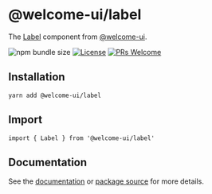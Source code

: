 # @welcome-ui/label

The [Label](https://welcome-ui.com/components/label) component from [@welcome-ui](https://welcome-ui.com).

![npm bundle size](https://img.shields.io/bundlephobia/minzip/@welcome-ui/label) [![License](https://img.shields.io/npm/l/welcome-ui.svg)](https://github.com/WTTJ/welcome-ui/blob/master/LICENSE) [![PRs Welcome](https://img.shields.io/badge/PRs-welcome-mediumspringgreen.svg)](ttps://github.com/WTTJ/welcome-ui/blob/master/CONTRIBUTING.md)

## Installation

    yarn add @welcome-ui/label

## Import

    import { Label } from '@welcome-ui/label'

## Documentation

See the [documentation](https://welcome-ui.com/components/label) or [package source](https://github.com/WTTJ/welcome-ui/tree/master/packages/Label) for more details.
